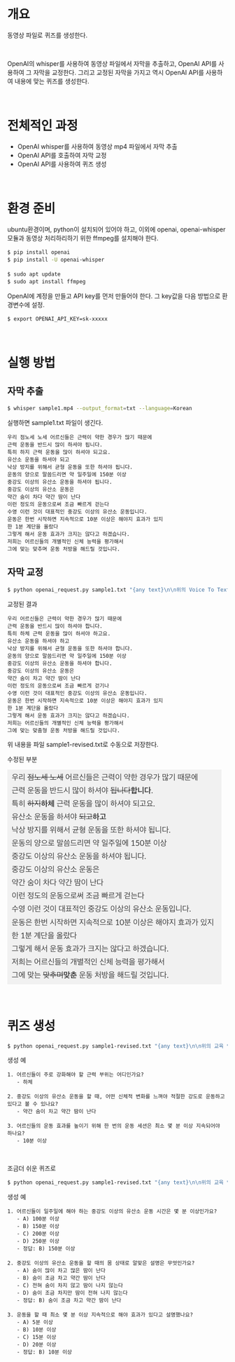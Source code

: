 # 개요
동영상 파일로 퀴즈를 생성한다.

<br>

OpenAI의 whisper를 사용하여 동영상 파일에서 자막을 추출하고, OpenAI API를 사용하여 그 자막을 교정한다. 그리고 교정된 자막을 가지고 역시 OpenAI API를 사용하여 내용에 맞는 퀴즈를 생성한다.

<br>

# 전체적인 과정
- OpenAI whisper를 사용하여 동영상 mp4 파일에서 자막 추출
- OpenAI API를 호출하여 자막 교정
- OpenAI API를 사용하여 퀴즈 생성

<br>

# 환경 준비

ubuntu환경이며, python이 설치되어 있어야 하고, 이외에 openai, openai-whisper 모듈과 동영상 처리하리하기 위한 ffmpeg를 설치해야 한다.

```bash
$ pip install openai
$ pip install -U openai-whisper

$ sudo apt update
$ sudo apt install ffmpeg
```

OpenAI에 계정을 만들고 API key를 먼저 만들어야 한다. 그 key값을 다음 방법으로 환경변수에 설정.
```bash
$ export OPENAI_API_KEY=sk-xxxxx
```

<br>

# 실행 방법

## 자막 추출

```bash
$ whisper sample1.mp4 --output_format=txt --language=Korean
```
실행하면 sample1.txt 파일이 생긴다.

```
우리 점노세 노세 어르신들은 근력이 약한 경우가 많기 때문에
근력 운동을 반드시 많이 하셔야 됩니다.
특히 하지 근력 운동을 많이 하셔야 되고요.
유산소 운동을 하셔야 되고
낙상 방지를 위해서 균형 운동을 또한 하셔야 됩니다.
운동의 양으로 말씀드리면 약 일주일에 150분 이상
중강도 이상의 유산소 운동을 하셔야 됩니다.
중강도 이상의 유산소 운동은
약간 숨이 차다 약간 땀이 난다
이런 정도의 운동으로써 조금 빠르게 걷는다
수영 이런 것이 대표적인 중강도 이상의 유산소 운동입니다.
운동은 한번 시작하면 지속적으로 10분 이상은 해야지 효과가 있지
한 1분 계단을 올랐다
그렇게 해서 운동 효과가 크지는 않다고 하겠습니다.
저희는 어르신들의 개별적인 신체 능력을 평가해서
그에 맞는 맞추며 운동 처방을 해드릴 것입니다.
```


## 자막 교정
```bash
$ python openai_request.py sample1.txt "{any text}\n\n위의 Voice To Text 결과를 상황과 내용에 맞게 일부 잘못 인식된 글자와 문자를 보다 화자가 실제로 말했을 것 같은 내용으로 교정해라 (원본과 같은 줄바꿈을 사용해서)"
```

교정된 결과
```
우리 어르신들은 근력이 약한 경우가 많기 때문에
근력 운동을 반드시 많이 하셔야 합니다.
특히 하체 근력 운동을 많이 하셔야 하고요.
유산소 운동을 하셔야 하고
낙상 방지를 위해서 균형 운동을 또한 하셔야 합니다.
운동의 양으로 말씀드리면 약 일주일에 150분 이상
중강도 이상의 유산소 운동을 하셔야 합니다.
중강도 이상의 유산소 운동은
약간 숨이 차고 약간 땀이 난다
이런 정도의 운동으로써 조금 빠르게 걷기나
수영 이런 것이 대표적인 중강도 이상의 유산소 운동입니다.
운동은 한번 시작하면 지속적으로 10분 이상은 해야지 효과가 있지
한 1분 계단을 올랐다
그렇게 해서 운동 효과가 크지는 않다고 하겠습니다.
저희는 어르신들의 개별적인 신체 능력을 평가해서
그에 맞는 맞춤형 운동 처방을 해드릴 것입니다.
```

위 내용을 파일 sample1-revised.txt로 수동으로 저장한다.


수정된 부분

![image](sample1-revised.png)

<br>

# 퀴즈 생성

```bash
$ python openai_request.py sample1-revised.txt "{any text}\n\n위의 교육 영상의 자막을 보고, 시청자가 교육 내용을 잘 이해했는지 확인하기 위한 퀴즈를 3개를 만들어줘. 일반 텍스트로 (답변 포함)"
```

생성 예
```
1. 어르신들이 주로 강화해야 할 근력 부위는 어디인가요?
   - 하체

2. 중강도 이상의 유산소 운동을 할 때, 어떤 신체적 변화를 느껴야 적절한 강도로 운동하고 있다고 볼 수 있나요?
   - 약간 숨이 차고 약간 땀이 난다

3. 어르신들의 운동 효과를 높이기 위해 한 번의 운동 세션은 최소 몇 분 이상 지속되어야 하나요?
   - 10분 이상
```

<br>

조금더 쉬운 퀴즈로

```bash
$ python openai_request.py sample1-revised.txt "{any text}\n\n위의 교육 영상의 자막을 보고, 시청자가 교육 내용을 잘 이해했는지 확인하기 위한 퀴즈를 3개를 만들어줘. 어르신들도 풀수 있는 쉬운 걸로. 일반 텍스트로 (답변 포함)"
```

생성 예
```
1. 어르신들이 일주일에 해야 하는 중강도 이상의 유산소 운동 시간은 몇 분 이상인가요?
   - A) 100분 이상
   - B) 150분 이상
   - C) 200분 이상
   - D) 250분 이상
   - 정답: B) 150분 이상

2. 중강도 이상의 유산소 운동을 할 때의 몸 상태로 알맞은 설명은 무엇인가요?
   - A) 숨이 많이 차고 많은 땀이 난다
   - B) 숨이 조금 차고 약간 땀이 난다
   - C) 전혀 숨이 차지 않고 땀이 나지 않는다
   - D) 숨이 조금 차지만 땀이 전혀 나지 않는다
   - 정답: B) 숨이 조금 차고 약간 땀이 난다

3. 운동을 할 때 최소 몇 분 이상 지속적으로 해야 효과가 있다고 설명했나요?
   - A) 5분 이상
   - B) 10분 이상
   - C) 15분 이상
   - D) 20분 이상
   - 정답: B) 10분 이상
```
